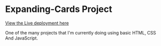 # Expanding-Cards Project

[View the Live deployment here](https://expanding-cards04.netlify.app/)

One of the many projects that I'm currently doing using basic HTML, CSS And JavaScript.
